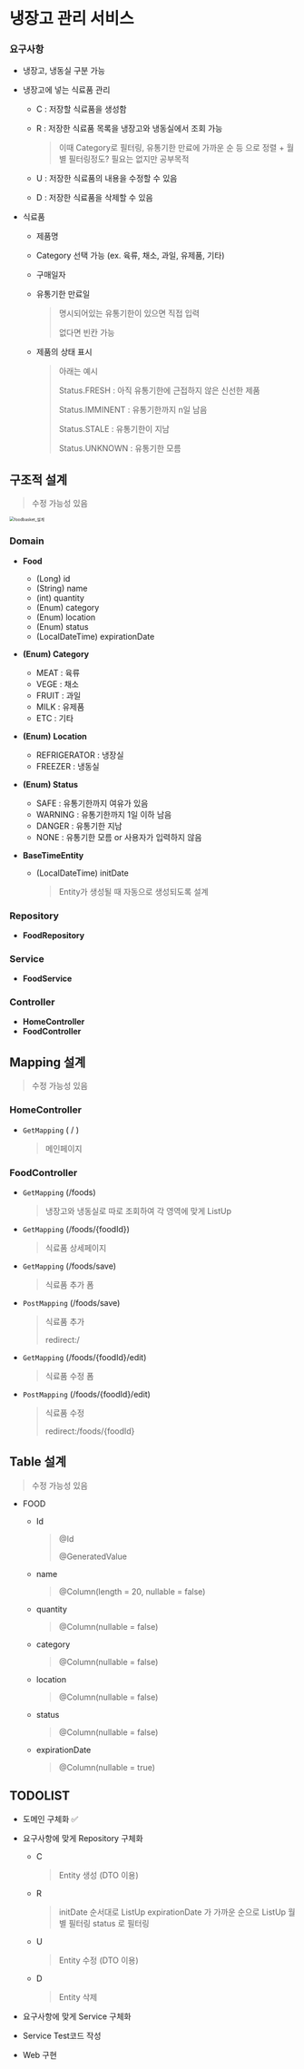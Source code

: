 # 냉장고 관리 서비스



### 요구사항

- 냉장고, 냉동실 구분 가능

- 냉장고에 넣는 식료품 관리

  - C :  저장할 식료품을 생성함

  - R : 저장한 식료품 목록을 냉장고와 냉동실에서 조회 가능

    > 이때 Category로 필터링, 유통기한 만료에 가까운 순 등 으로 정렬 + 월별 필터링정도? 필요는 없지만 공부목적

  - U : 저장한 식료품의 내용을 수정할 수 있음

  - D : 저장한 식료품을 삭제할 수 있음

- 식료품

  - 제품명

  - Category 선택 가능 (ex. 육류, 채소, 과일, 유제품, 기타)

  - 구매일자 

  - 유통기한 만료일

    > 명시되어있는 유통기한이 있으면 직접 입력
    >
    > 없다면 빈칸 가능

  - 제품의 상태 표시

    > 아래는 예시
    >
    > Status.FRESH : 아직 유통기한에 근접하지 않은 신선한 제품
    >
    > Status.IMMINENT : 유통기한까지 n일 남음
    >
    > Status.STALE : 유통기한이 지남
    >
    > Status.UNKNOWN : 유통기한 모름





## 구조적 설계

> 수정 가능성 있음

<img src="foodbasket_%E1%84%89%E1%85%A5%E1%86%AF%E1%84%80%E1%85%A8.png" alt="foodbasket_설계" style="zoom:50%;" />



### Domain 

- **Food**

  - (Long) id
  - (String) name
  - (int) quantity
  - (Enum) category
  - (Enum) location 
  - (Enum) status
  - (LocalDateTime) expirationDate

- **(Enum) Category**

  - MEAT : 육류
  - VEGE : 채소
  - FRUIT : 과일
  - MILK : 유제품
  - ETC : 기타

- **(Enum)** **Location**

  - REFRIGERATOR : 냉장실
  - FREEZER : 냉동실

- **(Enum) Status**

  - SAFE : 유통기한까지 여유가 있음
  - WARNING : 유통기한까지 1일 이하 남음
  - DANGER : 유통기한 지남
  - NONE : 유통기한 모름 or 사용자가 입력하지 않음

- **BaseTimeEntity**

  - (LocalDateTime) initDate

    > Entity가 생성될 때 자동으로 생성되도록 설계



### Repository

- **FoodRepository**



### Service

- **FoodService**



### Controller

- **HomeController**
- **FoodController**



## Mapping 설계

> 수정 가능성 있음



### HomeController

- `GetMapping` ( / ) 

  >  메인페이지

  

### FoodController

- `GetMapping` (/foods)

  > 냉장고와 냉동실로 따로 조회하여 각 영역에 맞게 ListUp

- `GetMapping` (/foods/{foodId})

  > 식료품 상세페이지

- `GetMapping` (/foods/save)

  > 식료품 추가 폼

- `PostMapping` (/foods/save)

  > 식료품 추가
  >
  > redirect:/

- `GetMapping` (/foods/{foodId}/edit)

  > 식료품 수정 폼 

- `PostMapping` (/foods/{foodId}/edit)

  > 식료품 수정
  >
  > redirect:/foods/{foodId}





## Table 설계

> 수정 가능성 있음

- FOOD

  - Id

    > @Id
    >
    > @GeneratedValue

  - name

    > @Column(length = 20, nullable = false)

  - quantity

    > @Column(nullable = false)

  - category

    > @Column(nullable = false)

  - location 

    > @Column(nullable = false)

  - status

    > @Column(nullable = false)

  - expirationDate

    > @Column(nullable = true)



## TODOLIST

- 도메인 구체화 ✅

- 요구사항에 맞게 Repository 구체화

  - C

    > Entity 생성 (DTO 이용)

  - R

    > initDate 순서대로 ListUp
    > expirationDate 가 가까운 순으로 ListUp
    > 월별 필터링
    > status 로 필터링

  - U

    > Entity 수정 (DTO 이용)

  - D

    > Entity 삭제

- 요구사항에 맞게 Service 구체화
- Service Test코드 작성
- Web 구현





